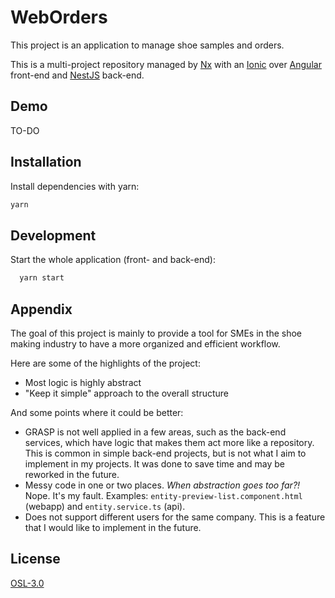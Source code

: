 
# WebOrders

This project is an application to manage shoe samples and orders.

This is a multi-project repository managed by [Nx](https://nx.dev) with an [Ionic](https://ionicframework.com/) over [Angular](https://angular.io/) front-end and [NestJS](https://nestjs.com/) back-end.

## Demo

TO-DO


## Installation

Install dependencies with yarn:
```bash
yarn
```
    
## Development

Start the whole application (front- and back-end):

```bash
  yarn start
```


## Appendix

The goal of this project is mainly to provide a tool for SMEs in the shoe making industry to have a more organized and efficient workflow.

Here are some of the highlights of the project:

* Most logic is highly abstract
* "Keep it simple" approach to the overall structure

And some points where it could be better:

* GRASP is not well applied in a few areas, such as the back-end services, which have logic that makes them act more like a repository. This is common in simple back-end projects, but is not what I aim to implement in my projects. It was done to save time and may be reworked in the future.
* Messy code in one or two places. *When abstraction goes too far?!* Nope. It's my fault. Examples: `entity-preview-list.component.html` (webapp) and `entity.service.ts` (api).
* Does not support different users for the same company. This is a feature that I would like to implement in the future. 

## License

[OSL-3.0](https://opensource.org/licenses/OSL-3.0)
